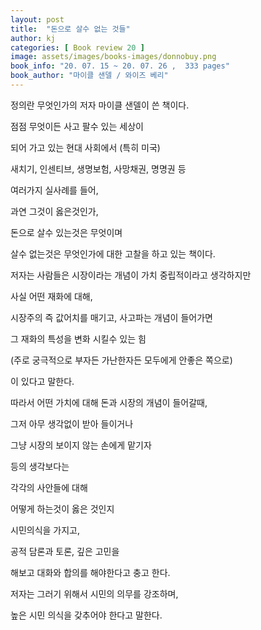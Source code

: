 ```yaml
---
layout: post
title:  "돈으로 살수 없는 것들"
author: kj
categories: [ Book review 20 ]
image: assets/images/books-images/donnobuy.png
book_info: "20. 07. 15 ~ 20. 07. 26 ,  333 pages"
book_author: "마이클 샌델 / 와이즈 베리"
---
```

정의란 무엇인가의 저자 마이클 샌델이 쓴 책이다.

점점 무엇이든 사고 팔수 있는 세상이

되어 가고 있는 현대 사회에서 (특히 미국)

새치기, 인센티브, 생명보험, 사망채권, 명명권 등

여러가지 실사례를 들어,

과연 그것이 옳은것인가,

돈으로 살수 있는것은 무엇이며

살수 없는것은 무엇인가에 대한 고찰을 하고 있는 책이다.

저자는 사람들은 시장이라는 개념이 가치 중립적이라고 생각하지만

사실 어떤 재화에 대해,

시장주의 즉 값어치를 매기고, 사고파는 개념이 들어가면

그 재화의 특성을 변화 시킬수 있는 힘

(주로 궁극적으로 부자든 가난한자든 모두에게 안좋은 쪽으로)

이 있다고 말한다.

따라서 어떤 가치에 대해 돈과 시장의 개념이 들어갈때,

그저 아무 생각없이 받아 들이거나

그냥 시장의 보이지 않는 손에게 맡기자

등의 생각보다는

각각의 사안들에 대해

어떻게 하는것이 옳은 것인지

시민의식을 가지고,

공적 담론과 토론, 깊은 고민을

해보고 대화와 합의를 해야한다고 충고 한다.

저자는 그러기 위해서 시민의 의무를 강조하며,

높은 시민 의식을 갖추어야 한다고 말한다.
